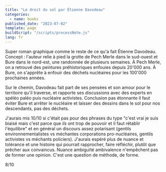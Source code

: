 ```yaml
---
title: "Le droit du sol par Étienne Davodeau"
categories:
  - name: books
published_date: "2023-07-02"
template: page
buildScript: "/scripts/processNote.js"
lang: fr
---
```


Super roman graphique comme le reste de ce qu'a fait Étienne Davodeau. Concept : l'auteur relie à pied la grotte de Pech Merle dans le sud-ouest et Bure dans le nord-est, une randonnée de plusieurs semaines. À Pech Merle, on a retrouvé des peintures préhistoriques enfouies depuis 20'000 ans. À Bure, on s'apprête à enfouir des déchets nucléaires pour les 100'000 prochaines années.

Sur le chemin, Davodeau fait part de ses pensées et son amour pour le territoire qu'il traverse, et rapporte ses discussions avec des experts en spéléo paléo puis nucléaire activistes. Conclusion pas étonnante il faut éviter Bure et arrêter le nucléaire et laisser des dessins dans le sol pour nos descendants, pas des déchets.

J'aurais mis 10/10 si c'était pas pour des phrases du type "c'est vrai je suis biaisé mais c'est parce que _ils_ ont trop de pouvoir et il faut rétablir l'équilibre" et en général un discours assez polarisant (gentils environnementalistes vs méchantes corporations pro-nucléaires, gentils activistes vs méchants policiers). J'aurais espéré plus de nuance et tolérance et une histoire qui pourrait rapprocher, faire réfléchir, plutôt que prêcher aux convaincus. Nuance ambiguïté ambivalence n'empêchent pas de former une opinion. C'est une question de méthode, de forme.

8/10
